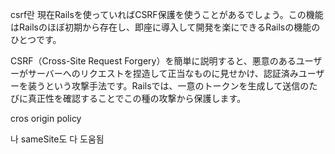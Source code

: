 csrf란
現在Railsを使っていればCSRF保護を使うことがあるでしょう。この機能はRailsのほぼ初期から存在し、即座に導入して開発を楽にできるRailsの機能のひとつです。

CSRF（Cross-Site Request Forgery）を簡単に説明すると、悪意のあるユーザーがサーバーへのリクエストを捏造して正当なものに見せかけ、認証済みユーザーを装うという攻撃手法です。Railsでは、一意のトークンを生成して送信のたびに真正性を確認することでこの種の攻撃から保護します。

cros origin policy

나 sameSite도 다 도움됨